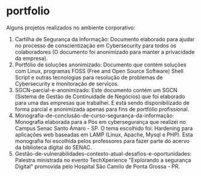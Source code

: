 # portfolio
Alguns projetos realizados no ambiente corporativo:
1. Cartilha de Segurança da Informação: Documento elaborado para ajudar no processo de conscientização em Cybersecurity para todos os colaboradores (O documento foi anonimizado para manter a privacidade da empresa).
2. Portfólio de soluções anonimizado: Documento que contém soluções com Linux, programas FOSS (Free and Open Source Software) Shell Script e outras tecnologias para resolução de problemas de Cybersecurity e monitoração de serviços.
3. SGCN-parcial-e-anonimizado: Este documento contém um SGCN (Sistema de Gestão de Continuidade de Negócios) que foi elaborado para uma das empresas que trabalhei. E está sendo disponibilizado de forma parcial e anonimizada apenas para fins de portfólio profissional.
4. Monografia-de-conclusão-de-curso-segurança-da-informação: Monografia elaborada para a Pós em cybersegurança que realizei no Campus Senac Santo Amaro - SP. O tema escolhido foi: Hardening para aplicações web baseadas em LAMP (Linux, Apache, Mysql e PHP). Esta monografia foi escolhida pelos professores para fazer parte do acervo da biblioteca digital do SENAC. 
5. Gestão-de-vulnerabilidades-contexto-atual-desafios-e-oportunidades: Palestra ministrada no evento TechXperience "Explorando a segurança Digital" promovida pelo Hospital São Camilo de Ponta Grossa - PR.
